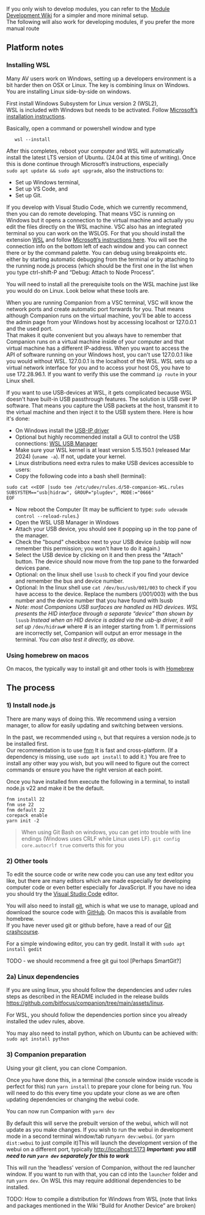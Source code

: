 If you only wish to develop modules, you can refer to the [Module Development Wiki](https://github.com/bitfocus/companion-module-base/wiki) for a simpler and more minimal setup.  
The following will also work for developing modules, if you prefer the more manual route

## Platform notes

### Installing WSL

Many AV users work on Windows, setting up a developers environment is a bit harder then on OSX or Linux. The key is combining linux on Windows. You are installing Linux side-by-side on windows.

First install Windows Subsystem for Linux version 2 (WSL2),   
WSL is included with Windows but needs to be activated. Follow [Microsoft’s installation instructions](https://learn.microsoft.com/en-us/windows/wsl/setup/environment). 

Basically, open a command or powershell window and type  
~~~  
   wsl --install  
~~~  
After this completes, reboot your computer and WSL will automatically install the latest LTS version of Ubuntu. (24.04 at this time of writing).  Once this is done continue through Microsoft’s instructions, especially  
    `sudo apt update && sudo apt upgrade`, 
also the instructions to:	
 - Set up Windows terminal,  
 - Set up VS Code, and   
 - Set up Git.

If you develop with Visual Studio Code, which we currently recommend, then you can do remote developing. That means VSC is running on Windows but it opens a connection to the virtual machine and actually you edit the files directly on the WSL machine. VSC also has an integrated terminal so you can work on the WSLOS. For that you should install the extension [WSL](https://marketplace.visualstudio.com/items?itemName=ms-vscode-remote.remote-wsl) and follow [Microsoft’s instructions here](https://learn.microsoft.com/en-us/windows/wsl/tutorials/wsl-vscode). You will see the connection info on the bottom left of each window and you can connect there or by the command palette. You can debug using breakpoints etc. either by starting automatic debugging from the terminal or by attaching to the running node.js process (which should be the first one in the list when you type ctrl-shift-P and “Debug: Attach to Node Process”.

You will need to install all the prerequisite tools on the WSL machine just like you would do on Linux. Look below what these tools are.

When you are running Companion from a VSC terminal, VSC will know the network ports and create automatic port forwards for you. That means although Companion runs on the virtual machine, you'll be able to access the admin page from your Windows host by accessing localhost or 127.0.0.1 and the used port.  
That makes it quite convenient but you always have to remember that Companion runs on a virtual machine inside of your computer and that virtual machine has a different IP-address. When you want to access the API of software running on your Windows host, you can't use 127.0.0.1 like you would without WSL. 127.0.0.1 is the localhost of the WSL. WSL sets up a virtual network interface for you and to access your host OS, you have to use 172.28.96.1. If you want to verify this use the command `ip route` in your Linux shell.

If you want to use USB-devices at WSL, it gets complicated because WSL doesn't have built-in USB passthrough features. The solution is USB over IP software. That means you capture the USB packets at the host, transmit it to the virtual machine and then inject it to the USB system there. Here is how it's done:

- On Windows install the [USB-IP driver](https://github.com/dorssel/usbipd-win/releases)  
- Optional but highly recommended install a GUI to control the USB connections: [WSL USB Manager](https://gitlab.com/alelec/wsl-usb-gui/-/releases)  
- Make sure your WSL kernel is at least version 5.15.150.1 (released Mar 2024) (`uname -a`). If not, update your kernel.  
- Linux distributions need extra rules to make USB devices accessible to users:
- Copy the following code into a bash shell (terminal):
~~~
sudo cat <<EOF |sudo tee /etc/udev/rules.d/50-companion-WSL.rules
SUBSYSTEM=="usb|hidraw", GROUP="plugdev", MODE:="0666"
EOF

~~~
- Now reboot the Computer (It may be sufficient to type: `sudo udevadm control --reload-rules`.)
- Open the WSL USB Manager in Windows
- Attach your USB device, you should see it popping up in the top pane of the manager.  
- Check the "bound" checkbox next to your USB device (usbip will now remember this permission; you won't have to do it again.) 
- Select the USB device by clicking on it and then press the "Attach" button. The device should now move from the top pane to the forwarded devices pane.  
- Optional: on the linux shell use `lsusb` to check if you find your device and remember the bus and device number.  
- Optional: In the linux shell use `cat /dev/bus/usb/001/003` to check if you have access to the device. Replace the numbers (/001/003) with the bus number and the device number that you have found with lsusb  
- *Note: most Companions USB surfaces are handled as HID devices. WSL presents the HID interface through a separate “device” than shown by* `lsusb` *Instead when an HID device is added via the usb-ip driver, it will set up* `/dev/hidraw#` where # is an integer starting from 1. If permissions are incorrectly set, Companion will output an error message in the terminal. *You can also test it directly, as above.*  

### Using homebrew on macos

On macos, the typically way to install git and other tools is with [Homebrew](https://brew.sh/)

## The process

### 1) Install node.js

There are many ways of doing this. We recommend using a version manager, to allow for easily updating and switching between versions.

In the past, we recommended using `n`, but that requires a version node.js to be installed first.  
Our recommendation is to use [fnm](https://github.com/Schniz/fnm#installation) It is fast and cross-platform. (If a dependency is missing, use `sudo apt install` to add it.) You are free to install any other way you wish, but you will need to figure out the correct commands or ensure you have the right version at each point.

Once you have installed fnm execute the following in a terminal, to install node.js v22 and make it be the default.

```
fnm install 22
fnm use 22
fnm default 22
corepack enable
yarn init -2
```

> When using Git Bash on windows, you can get into trouble with line endings (Windows uses CRLF while Linux uses LF). `git config core.autocrlf true` converts this for you

### 2) Other tools

To edit the source code or write new code you can use any text editor you like, but there are many editors which are made especially for developing computer code or even better especially for JavaScript.
If you have no idea you should try the [Visual Studio Code](https://code.visualstudio.com/) editor.

You will also need to install [git](https://git-scm.com/), which is what we use to manage, upload and download the source code with [GitHub](https://github.com/bitfocus). On macos this is available from homebrew.  
If you have never used git or github before, have a read of our [Git crashcourse](https://github.com/bitfocus/companion-module-base/wiki/Git-crashcourse).

For a simple windowing editor, you can try gedit. Install it with `sudo apt install gedit`

TODO - we should recommend a free git gui tool  [Perhaps SmartGit?]

### 2a) Linux dependencies

If you are using linux, you should follow the dependencies and udev rules steps as described in the README included in the release builds https://github.com/bitfocus/companion/tree/main/assets/linux.

For WSL, you should follow the dependencies portion since you already installed the udev rules, above.

You may also need to install python, which on Ubuntu can be achieved with: `sudo apt install python`

### 3) Companion preparation

Using your git client, you can clone Companion.

Once you have done this, in a terminal (the console window inside vscode is perfect for this) run  `yarn install` to prepare your clone for being run. You will need to do this every time you update your clone as we are often updating dependencies or changing the webui code.

You can now run Companion with `yarn dev`

By default this will serve the prebuilt version of the webui, which will not update as you make changes. If you wish to run the webui in development mode in a second terminal window/tab run`yarn dev:webui`. (or `yarn dist:webui` to just compile it)This will launch the development version of the webui on a different port, typically [http://localhost:5173](http://localhost:5173)
***Important: you still need to run `yarn dev` separately for this to work***

This will run the 'headless' version of Companion, without the red launcher window. If you want to run with that, you can cd into the `launcher` folder and run `yarn dev`. On WSL this may require additional dependencies to be installed.

TODO: How to compile a distribution for Windows from WSL (note that links and packages mentioned in the Wiki “Build for Another Device” are broken)